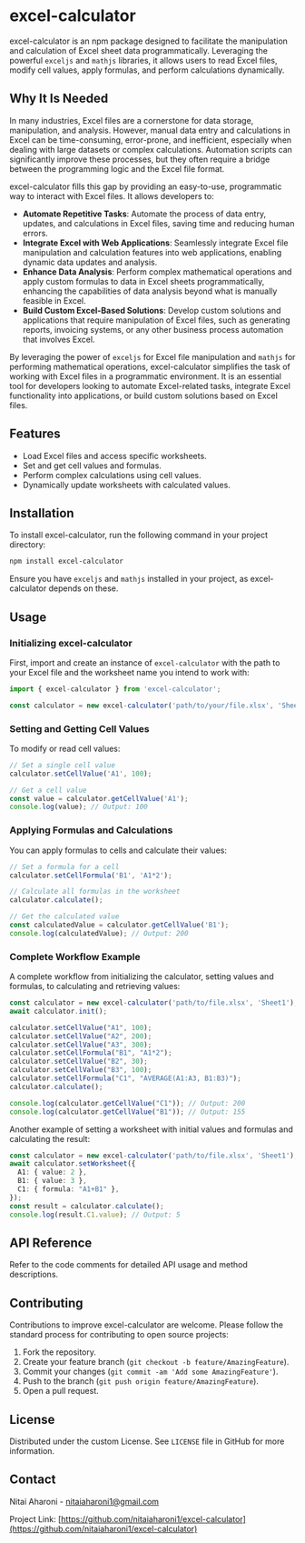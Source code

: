 # excel-calculator

excel-calculator is an npm package designed to facilitate the manipulation and calculation of Excel sheet data programmatically. Leveraging the powerful `exceljs` and `mathjs` libraries, it allows users to read Excel files, modify cell values, apply formulas, and perform calculations dynamically.

## Why It Is Needed

In many industries, Excel files are a cornerstone for data storage, manipulation, and analysis. However, manual data entry and calculations in Excel can be time-consuming, error-prone, and inefficient, especially when dealing with large datasets or complex calculations. Automation scripts can significantly improve these processes, but they often require a bridge between the programming logic and the Excel file format.

excel-calculator fills this gap by providing an easy-to-use, programmatic way to interact with Excel files. It allows developers to:

- **Automate Repetitive Tasks**: Automate the process of data entry, updates, and calculations in Excel files, saving time and reducing human errors.
- **Integrate Excel with Web Applications**: Seamlessly integrate Excel file manipulation and calculation features into web applications, enabling dynamic data updates and analysis.
- **Enhance Data Analysis**: Perform complex mathematical operations and apply custom formulas to data in Excel sheets programmatically, enhancing the capabilities of data analysis beyond what is manually feasible in Excel.
- **Build Custom Excel-Based Solutions**: Develop custom solutions and applications that require manipulation of Excel files, such as generating reports, invoicing systems, or any other business process automation that involves Excel.

By leveraging the power of `exceljs` for Excel file manipulation and `mathjs` for performing mathematical operations, excel-calculator simplifies the task of working with Excel files in a programmatic environment. It is an essential tool for developers looking to automate Excel-related tasks, integrate Excel functionality into applications, or build custom solutions based on Excel files.

## Features

- Load Excel files and access specific worksheets.
- Set and get cell values and formulas.
- Perform complex calculations using cell values.
- Dynamically update worksheets with calculated values.

## Installation

To install excel-calculator, run the following command in your project directory:

```bash
npm install excel-calculator
```

Ensure you have `exceljs` and `mathjs` installed in your project, as excel-calculator depends on these.

## Usage

### Initializing excel-calculator

First, import and create an instance of `excel-calculator` with the path to your Excel file and the worksheet name you intend to work with:

```javascript
import { excel-calculator } from 'excel-calculator';

const calculator = new excel-calculator('path/to/your/file.xlsx', 'Sheet1');
```

### Setting and Getting Cell Values

To modify or read cell values:

```javascript
// Set a single cell value
calculator.setCellValue('A1', 100);

// Get a cell value
const value = calculator.getCellValue('A1');
console.log(value); // Output: 100
```

### Applying Formulas and Calculations

You can apply formulas to cells and calculate their values:

```javascript
// Set a formula for a cell
calculator.setCellFormula('B1', 'A1*2');

// Calculate all formulas in the worksheet
calculator.calculate();

// Get the calculated value
const calculatedValue = calculator.getCellValue('B1');
console.log(calculatedValue); // Output: 200
```

### Complete Workflow Example

A complete workflow from initializing the calculator, setting values and formulas, to calculating and retrieving values:

```typescript
const calculator = new excel-calculator('path/to/file.xlsx', 'Sheet1');
await calculator.init();

calculator.setCellValue("A1", 100);
calculator.setCellValue("A2", 200);
calculator.setCellValue("A3", 300);
calculator.setCellFormula("B1", "A1*2");
calculator.setCellValue("B2", 30);
calculator.setCellValue("B3", 100);
calculator.setCellFormula("C1", "AVERAGE(A1:A3, B1:B3)");
calculator.calculate();

console.log(calculator.getCellValue("C1")); // Output: 200
console.log(calculator.getCellValue("B1")); // Output: 155
```

Another example of setting a worksheet with initial values and formulas and calculating the result:
```typescript
const calculator = new excel-calculator('path/to/file.xlsx', 'Sheet1');
await calculator.setWorksheet({
  A1: { value: 2 },
  B1: { value: 3 },
  C1: { formula: "A1+B1" },
});
const result = calculator.calculate();
console.log(result.C1.value); // Output: 5
```

## API Reference

Refer to the code comments for detailed API usage and method descriptions.

## Contributing

Contributions to improve excel-calculator are welcome. Please follow the standard process for contributing to open source projects:

1. Fork the repository.
2. Create your feature branch (`git checkout -b feature/AmazingFeature`).
3. Commit your changes (`git commit -am 'Add some AmazingFeature'`).
4. Push to the branch (`git push origin feature/AmazingFeature`).
5. Open a pull request.

## License

Distributed under the custom License. See `LICENSE` file in GitHub for more information.

## Contact

Nitai Aharoni - nitaiaharoni1@gmail.com

Project Link: [https://github.com/nitaiaharoni1/excel-calculator](https://github.com/nitaiaharoni1/excel-calculator)
